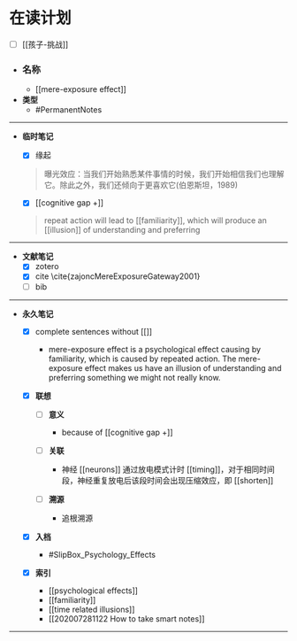 

# 在读计划

+ [ ] [[孩子-挑战]]



- ### 名称
    - [[mere-exposure effect]]
- **类型**
    - #PermanentNotes   
---
- **临时笔记**
    - [x] 缘起
    
    > 曝光效应：当我们开始熟悉某件事情的时候，我们开始相信我们也理解它。除此之外，我们还倾向于更喜欢它(伯恩斯坦，1989)
    
    - [x]  [[cognitive gap +]]
            
    > repeat action will lead to [[familiarity]], which will produce an [[illusion]] of understanding and preferring


---
- **文献笔记**
    - [x] zotero
    - [x] cite
        \cite{zajoncMereExposureGateway2001}
    - [ ] bib

---


- **永久笔记**
    
    - [x] complete sentences without [[]]
        - mere-exposure effect is a psychological effect causing by familiarity, which is caused by repeated action. The mere-exposure effect makes us have an illusion of understanding and preferring something we might not really know.
    
    - [x] **联想**
        
        - [ ] **意义**
            - because of [[cognitive gap +]]
        
        - [ ] **关联**
            - 神经 [[neurons]] 通过放电模式计时 [[timing]]，对于相同时间段，神经重复放电后该段时间会出现压缩效应，即 [[shorten]]
        
        - [ ] **溯源**
            - 追根溯源
        
    
    - [x] **入档**
        - #SlipBox_Psychology_Effects
    
    - [x] **索引**
        - [[psychological effects]]
        - [[familiarity]]
        - [[time related illusions]]
        - [[202007281122 How to take smart notes]]

---